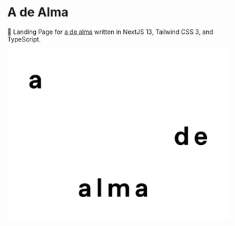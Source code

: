 # A de Alma

🚀 Landing Page for [a de alma](https://adealma.com) written in NextJS 13, Tailwind CSS 3, and TypeScript.

![A de Alma](public/assets/icons/adealma.svg)
